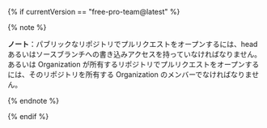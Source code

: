 {% if currentVersion == "free-pro-team@latest" %}

{% note %}

**ノート**：パブリックなリポジトリでプルリクエストをオープンするには、head あるいはソースブランチへの書き込みアクセスを持っていなければなりません。あるいは Organization が所有するリポジトリでプルリクエストをオープンするには、そのリポジトリを所有する Organization のメンバーでなければなりません。

{% endnote %}

{% endif %}
